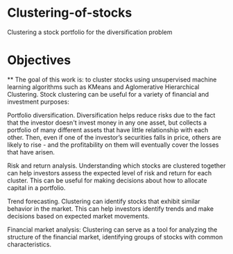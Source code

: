 # Clustering-of-stocks
Clustering a stock portfolio for the diversification problem

# Objectives
** The goal of this work is: to cluster stocks using unsupervised machine learning algorithms such as
KMeans and Aglomerative Hierarchical Clustering. Stock clustering can be useful for a variety of financial
and investment purposes:

Portfolio diversification. Diversification helps reduce risks due to the fact that the investor doesn't
invest money in any one asset, but collects a portfolio of many different assets that have little
relationship with each other. Then, even if one of the investor’s securities falls in price, others are likely
to rise - and the profitability on them will eventually cover the losses that have arisen.

Risk and return analysis. Understanding which stocks are clustered together can help investors assess
the expected level of risk and return for each cluster. This can be useful for making decisions about how
to allocate capital in a portfolio.

Trend forecasting. Clustering can identify stocks that exhibit similar behavior in the market. This can
help investors identify trends and make decisions based on expected market movements.

Financial market analysis: Clustering can serve as a tool for analyzing the structure of the financial
market, identifying groups of stocks with common characteristics.
